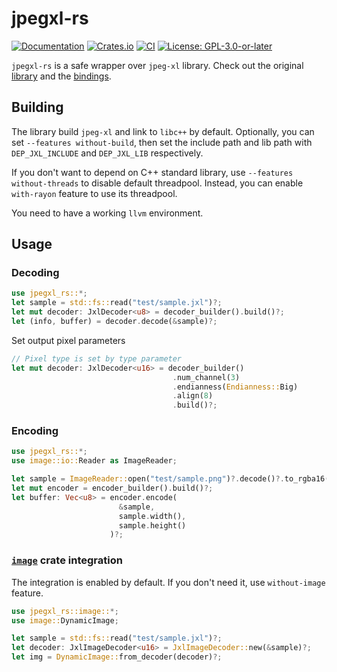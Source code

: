# jpegxl-rs

[![Documentation](https://docs.rs/jpegxl-rs/badge.svg)](https://docs.rs/jpegxl-rs/)
[![Crates.io](https://img.shields.io/crates/v/jpegxl-rs.svg)](https://crates.io/crates/jpegxl-rs)
[![CI](https://github.com/inflation/jpegxl-rs/workflows/CI/badge.svg)](https://github.com/inflation/jpegxl-rs/actions?query=workflow%3ACI)
[![License: GPL-3.0-or-later](https://img.shields.io/crates/l/jpegxl-rs)](LICENSE)

`jpegxl-rs` is a safe wrapper over `jpeg-xl` library. Check out the original [library](https://gitlab.com/wg1/jpeg-xl)
and the [bindings](https://github.com/inflation/jpegxl-sys).

## Building

The library build `jpeg-xl` and link to `libc++` by default. Optionally, you can set `--features without-build`, then
set the include path and lib path with `DEP_JXL_INCLUDE` and `DEP_JXL_LIB` respectively.

If you don't want to depend on C++ standard library, use `--features without-threads` to disable default threadpool.
Instead, you can enable `with-rayon` feature to use its threadpool.

You need to have a working `llvm` environment.

## Usage

### Decoding

```rust
use jpegxl_rs::*;
let sample = std::fs::read("test/sample.jxl")?;
let mut decoder: JxlDecoder<u8> = decoder_builder().build()?;
let (info, buffer) = decoder.decode(&sample)?;
```

Set output pixel parameters

```rust
// Pixel type is set by type parameter
let mut decoder: JxlDecoder<u16> = decoder_builder()
                                    .num_channel(3)
                                    .endianness(Endianness::Big)
                                    .align(8)
                                    .build()?;
```

### Encoding

```rust
use jpegxl_rs::*;
use image::io::Reader as ImageReader;

let sample = ImageReader::open("test/sample.png")?.decode()?.to_rgba16();
let mut encoder = encoder_builder().build()?;
let buffer: Vec<u8> = encoder.encode(
                        &sample, 
                        sample.width(), 
                        sample.height()
                      )?;
```

### [`image`](https://crates.io/crates/image) crate integration

The integration is enabled by default. If you don't need it, use `without-image` feature.

```rust
use jpegxl_rs::image::*;
use image::DynamicImage;

let sample = std::fs::read("test/sample.jxl")?;
let decoder: JxlImageDecoder<u16> = JxlImageDecoder::new(&sample)?;
let img = DynamicImage::from_decoder(decoder)?;       
```
